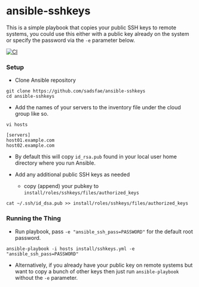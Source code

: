 # ansible-sshkeys
This is a simple playbook that copies your public SSH keys to remote systems, you could use this either with a public key already on the system or specify the password via the `-e` parameter below.

[![CI](https://travis-ci.org/sadsfae/ansible-sshkeys.svg?branch=master)](https://travis-ci.org/sadsfae/ansible-sshkeys)

### Setup

* Clone Ansible repository
```
git clone https://github.com/sadsfae/ansible-sshkeys
cd ansible-sshkeys
```

* Add the names of your servers to the inventory file under the cloud group like so.

```
vi hosts
```

```
[servers]
host01.example.com
host02.example.com
```

* By default this will copy `id_rsa.pub` found in your local user home directory where you run Ansible.

* Add any additional public SSH keys as needed
  - copy (append) your pubkey to ```install/roles/sshkeys/files/authorized_keys```
```
cat ~/.ssh/id_dsa.pub >> install/roles/sshkeys/files/authorized_keys
```

### Running the Thing

  - Run playbook, pass `-e "ansible_ssh_pass=PASSWORD"` for the default root password.

```
ansible-playbook -i hosts install/sshkeys.yml -e "ansible_ssh_pass=PASSWORD"
```

  - Alternatively, if you already have your public key on remote systems but want to copy a bunch of other keys then just run `ansible-playbook` without the `-e` parameter.

